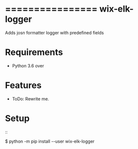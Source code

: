 ================
 wix-elk-logger
================

Adds josn formatter logger with predefined fields

Requirements
============

* Python 3.6 over 

Features
========

* ToDo: Rewrite me.

Setup
=====

::

  $ python -m pip install --user wix-elk-logger




